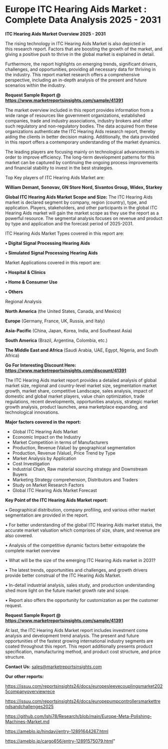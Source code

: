 # Europe ITC Hearing Aids Market : Complete Data Analysis 2025 - 2031

<Strong> ITC Hearing Aids Market Overview 2025 - 2031</strong>

The rising technology in ITC Hearing Aids Market is also depicted in this research report. Factors that are boosting the growth of the market, and giving a positive push to thrive in the global market is explained in detail.

Furthermore, the report highlights on emerging trends, significant drivers, challenges, and opportunities, providing all necessary data for thriving in the industry. This report market research offers a comprehensive perspective, including an in-depth analysis of the present and future scenarios within the industry.

<strong>Request Sample Report @ <a href=https://www.marketreportsinsights.com/sample/41391>https://www.marketreportsinsights.com/sample/41391</a></strong>

The market overview included in this report provides information from a wide range of resources like government organizations, established companies, trade and industry associations, industry brokers and other such regulatory and non-regulatory bodies. The data acquired from these organizations authenticate the ITC Hearing Aids research report, thereby aiding the clients in better decision making. Additionally, the data provided in this report offers a contemporary understanding of the market dynamics.

The leading players are focusing mainly on technological advancements in order to improve efficiency. The long-term development patterns for this market can be captured by continuing the ongoing process improvements and financial stability to invest in the best strategies.

Top Key players of ITC Hearing Aids Market are:

<strong>William Demant, Sonovav, GN Store Nord, Sivantos Group, Widex, Starkey</strong>

<strong><b>Global ITC Hearing Aids Market Scope and Size:</b></strong>
The ITC Hearing Aids market is declared segment by company, region (country), type, and application. Players, stakeholders, and other participants in the global ITC Hearing Aids market will gain the market scope as they use the report as a powerful resource. The segmental analysis focuses on revenue and product by type and application and the forecast period of 2025-2031.

ITC Hearing Aids Market Types covered in this report are:

<strong>•  Digital Signal Processing Hearing Aids

•  Simulated Signal Processing Hearing Aids</strong>

Market Applications covered in this report are:

<strong>•  Hospital & Clinics

•  Home & Consumer Use

•  Others</strong> 

Regional Analysis

<strong>North America</strong> (the United States, Canada, and Mexico)

<strong>Europe</strong> (Germany, France, UK, Russia, and Italy)

<strong>Asia-Pacific</strong> (China, Japan, Korea, India, and Southeast Asia)

<strong>South America</strong> (Brazil, Argentina, Colombia, etc.)

<strong>The Middle East and Africa</strong> (Saudi Arabia, UAE, Egypt, Nigeria, and South Africa)

<strong>Go For Interesting Discount Here: <a href=https://www.marketreportsinsights.com/discount/41391>https://www.marketreportsinsights.com/discount/41391</a></strong>

The ITC Hearing Aids market report provides a detailed analysis of global market size, regional and country-level market size, segmentation market growth, market share, competitive Landscape, sales analysis, impact of domestic and global market players, value chain optimization, trade regulations, recent developments, opportunities analysis, strategic market growth analysis, product launches, area marketplace expanding, and technological innovations.

<strong><b>Major factors covered in the report:</b></strong>
<ul>
  <li>Global ITC Hearing Aids Market </li>
  <li>Economic Impact on the Industry</li>
  <li>Market Competition in terms of Manufacturers</li>
  <li>Production, Revenue (Value) by geographical segmentation</li>
  <li>Production, Revenue (Value), Price Trend by Type</li>
  <li>Market Analysis by Application</li>
  <li>Cost Investigation</li>
  <li>Industrial Chain, Raw material sourcing strategy and Downstream Buyers</li>
  <li>Marketing Strategy comprehension, Distributors and Traders</li>
  <li>Study on Market Research Factors</li>
  <li>Global ITC Hearing Aids Market Forecast</li>
</ul>

<strong><b>Key Point of the ITC Hearing Aids Market report:</b></strong>

• Geographical distribution, company profiling, and various other market segmentation are provided in the report.

• For better understanding of the global ITC Hearing Aids market status, the accurate market valuation which comprises of size, share, and revenue are also covered.

• Analysis of the competitive dynamic factors better extrapolate the complete market overview

• What will be the size of the emerging ITC Hearing Aids market in 2031?

• The latest trends, opportunities and challenges, and growth drivers provide better construal of the ITC Hearing Aids Market.

• In-detail industrial analysis, sales study, and production understanding shed more light on the future market growth rate and scope.

• Report also offers the opportunity for customization as per the customer request.

<strong>Request Sample Report @ <a href=https://www.marketreportsinsights.com/sample/41391>https://www.marketreportsinsights.com/sample/41391</a></strong>

At last, the ITC Hearing Aids Market report includes investment come analysis and development trend analysis. The present and future opportunities of the fastest growing international industry segments are coated throughout this report. This report additionally presents product specification, manufacturing method, and product cost structure, and price structure.

<strong>Contact Us:</strong>
sales@marketreportsinsights.com

<strong>Our other reports:</strong>

<a href=https://issuu.com/reportsinsights24/docs/europesleevecouplingsmarket2025companyoverviewrece>https://issuu.com/reportsinsights24/docs/europesleevecouplingsmarket2025companyoverviewrece</a>

<a href=https://issuu.com/reportsinsights24/docs/europepumpcontrollersmarkettrendsandchallenges2025>https://issuu.com/reportsinsights24/docs/europepumpcontrollersmarkettrendsandchallenges2025</a>

<a href=https://github.com/Ishi78/Research/blob/main/Europe-Meta-Polishing-Machines-Market.md>https://github.com/Ishi78/Research/blob/main/Europe-Meta-Polishing-Machines-Market.md</a>

<a href=https://ameblo.jp/hindavi/entry-12891644267.html>https://ameblo.jp/hindavi/entry-12891644267.html</a>

<a href=https://ameblo.jp/cargo656/entry-12891575079.html>https://ameblo.jp/cargo656/entry-12891575079.html</a>"
